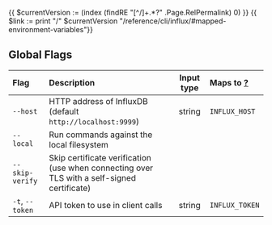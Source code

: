 {{ $currentVersion := (index (findRE "[^/]+.*?" .Page.RelPermalink) 0) }}
{{ $link := print "/" $currentVersion "/reference/cli/influx/#mapped-environment-variables"}}

## Global Flags

| Flag            | Description                                                                                 | Input type | Maps to <a class ="q-link" href ="{{ $link }}">?</a> |
|:----------------|:--------------------------------------------------------------------------------------------|:----------:|:---------------------------------------------------- |
| `--host`        | HTTP address of InfluxDB (default `http://localhost:9999`)                                  | string     | `INFLUX_HOST`                                        |
| `--local`       | Run commands against the local filesystem                                                   |            |                                                      |
| `--skip-verify` | Skip certificate verification (use when connecting over TLS with a self-signed certificate) |            |                                                      |
| `-t`, `--token` | API token to use in client calls                                                            | string     | `INFLUX_TOKEN`                                       |
